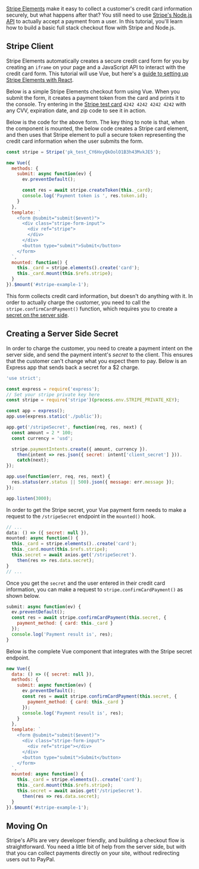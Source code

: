 [Stripe Elements](https://stripe.com/docs/stripe-js) make it easy to collect
a customer's credit card information securely, but what happens after that? You still need to use [Stripe's Node.js API](https://stripe.com/docs/api/authentication) to actually accept a payment from a user. In this tutorial, you'll learn how to 
build a basic full stack checkout flow with Stripe and Node.js.

Stripe Client
-------------

Stripe Elements automatically creates a secure credit card form for you by
creating an `iframe` on your page and a JavaScript API to interact with
the credit card form. This tutorial will use Vue, but here's a [guide to setting up Stripe Elements with React](/accepting-credit-cards-with-stripe-elements-and-preact.html).

Below is a simple Stripe Elements checkout form using Vue. When you submit the
form, it creates a payment token from the card and prints it to the console.
Try entering in the [Stripe test card](https://stripe.com/docs/testing) `4242 4242 4242 4242` with any CVV, expiration date, and zip code to see it in action.

<div class="inline-image">
  <div id="stripe-example-1"></div>
</div>

<script src="https://unpkg.com/vue/dist/vue.js"></script>
<script src="https://js.stripe.com/v3/"></script>
<style>
  .stripe-form-input {
    width: 50%;
    padding: 8px;
  }
</style>
<script>
const stripe = Stripe('pk_test_CY6HxyQkOolO1B3h43MvkJE5');

new Vue({
  methods: {
    submit: async function(ev) {
      ev.preventDefault();

      const res = await stripe.createToken(this._card);
      console.log('Payment token is ', res.token.id);
    }
  },
  template: `
    <form @submit="submit($event)">
      <div class="stripe-form-input">
        <div ref="stripe">
        </div>
      </div>
      <button type="submit">Submit</button>
    </form>
  `,
  mounted: function() {
    this._card = stripe.elements().create('card');
    this._card.mount(this.$refs.stripe);
  }
}).$mount('#stripe-example-1');
</script>

Below is the code for the above form. The key thing to note is that, when
the component is mounted, the below code creates a Stripe card element, and
then uses that Stripe element to pull a secure token representing the
credit card information when the user submits the form.

```javascript
const stripe = Stripe('pk_test_CY6HxyQkOolO1B3h43MvkJE5');

new Vue({
  methods: {
    submit: async function(ev) {
      ev.preventDefault();

      const res = await stripe.createToken(this._card);
      console.log('Payment token is ', res.token.id);
    }
  },
  template: `
    <form @submit="submit($event)">
      <div class="stripe-form-input">
        <div ref="stripe">
        </div>
      </div>
      <button type="submit">Submit</button>
    </form>
  `,
  mounted: function() {
    this._card = stripe.elements().create('card');
    this._card.mount(this.$refs.stripe);
  }
}).$mount('#stripe-example-1');
```

This form collects credit card information, but doesn't do anything with it.
In order to actually charge the customer, you need to call the `stripe.confirmCardPayment()` function, which requires you to create a
[secret on the server side](https://stripe.com/docs/payments/accept-a-payment#web-setup).

Creating a Server Side Secret
--------------------

In order to charge the customer, you need to create a payment intent on the
server side, and send the payment intent's _secret_ to the client. This ensures
that the customer can't change what you expect them to pay. Below is an Express
app that sends back a secret for a $2 charge.

```javascript
'use strict';

const express = require('express');
// Set your stripe private key here
const stripe = require('stripe')(process.env.STRIPE_PRIVATE_KEY);

const app = express();
app.use(express.static('./public'));

app.get('/stripeSecret', function(req, res, next) {
  const amount = 2 * 100;
  const currency = 'usd';

  stripe.paymentIntents.create({ amount, currency }).
    then(intent => res.json({ secret: intent['client_secret'] })).
    catch(next);
});

app.use(function(err, req, res, next) {
  res.status(err.status || 500).json({ message: err.message });
});

app.listen(3000);
```

In order to get the Stripe secret, your Vue payment form needs to make a
request to the `/stripeSecret` endpoint in the `mounted()` hook.

```javascript
// ...
data: () => ({ secret: null }),
mounted: async function() {
  this._card = stripe.elements()..create('card');
  this._card.mount(this.$refs.stripe);
  this.secret = await axios.get('/stripeSecret').
    then(res => res.data.secret);
}
// ...
```

Once you get the `secret` and the user entered in their credit card information,
you can make a request to `stripe.confirmCardPayment()` as shown below.

```javascript
submit: async function(ev) {
  ev.preventDefault();
  const res = await stripe.confirmCardPayment(this.secret, {
    payment_method: { card: this._card }
  });
  console.log('Payment result is', res);
}
```

Below is the complete Vue component that integrates with the Stripe secret
endpoint.

```javascript
new Vue({
  data: () => ({ secret: null }),
  methods: {
    submit: async function(ev) {
      ev.preventDefault();
      const res = await stripe.confirmCardPayment(this.secret, {
        payment_method: { card: this._card }
      });
      console.log('Payment result is', res);
    }
  },
  template: `
    <form @submit="submit($event)">
      <div class="stripe-form-input">
        <div ref="stripe"></div>
      </div>
      <button type="submit">Submit</button>
    </form>
  `,
  mounted: async function() {
    this._card = stripe.elements()..create('card');
    this._card.mount(this.$refs.stripe);
    this.secret = await axios.get('/stripeSecret').
      then(res => res.data.secret);
  }
}).$mount('#stripe-example-1');
```

Moving On
---------

Stripe's APIs are very developer friendly, and building a checkout flow is
straightforward. You need a little bit of help from the server side, but
with that you can collect payments directly on your site, without redirecting
users out to PayPal.